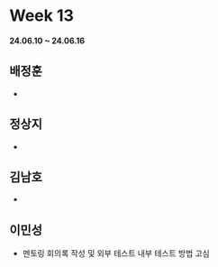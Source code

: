 # Week 13
**24.06.10 ~ 24.06.16**
   
## 배정훈   
*  
## 정상지   
*  
## 김남호   
*  
## 이민성   
*  멘토링 회의록 작성 및 외부 테스트 내부 테스트 방법 고심
  
